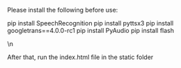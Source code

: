 Please install the following before use:

pip install SpeechRecognition
pip install pyttsx3
pip install googletrans==4.0.0-rc1
pip install PyAudio
pip install flash

\n

After that, run the index.html file in the static folder
